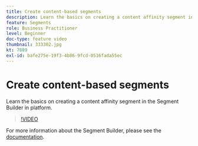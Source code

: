 ```yaml
---
title: Create content-based segments
description: Learn the basics on creating a content affinity segment in the Segment Builder in platform.
feature: Segments
role: Business Practitioner
level: Beginner
doc-type: feature video
thumbnail: 333302.jpg
kt: 7889
exl-id: bafe275e-19f3-4b86-9fcd-0516fada55ec
---
```

# Create content-based segments

Learn the basics on creating a content affinity segment in the Segment Builder in platform.

>[!VIDEO](https://video.tv.adobe.com/v/333302/?quality=12&learn=on)

For more information about the Segment Builder, please see the [documentation](https://experienceleague.adobe.com/docs/experience-platform/segmentation/ui/segment-builder.html?lang=en#audiences).
